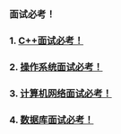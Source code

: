 ### 面试必考！

### 1. [C++面试必考！](./Documents/C++.md)
### 2. [操作系统面试必考！](./Documents/os.md)
### 3. [计算机网络面试必考！](./Documents/cn.md)
### 4. [数据库面试必考！](./Documents/db.md)
